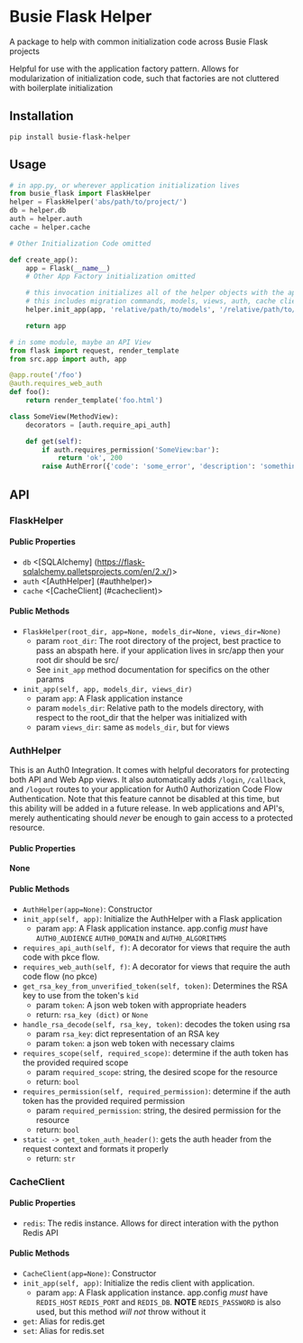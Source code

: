 # Busie Flask Helper

A package to help with common initialization code across Busie Flask projects

Helpful for use with the application factory pattern.
Allows for modularization of initialization code, such that factories are not cluttered with boilerplate initialization

## Installation

`pip install busie-flask-helper`

## Usage

```python
# in app.py, or wherever application initialization lives
from busie_flask import FlaskHelper
helper = FlaskHelper('abs/path/to/project/')
db = helper.db
auth = helper.auth
cache = helper.cache

# Other Initialization Code omitted

def create_app():
    app = Flask(__name__)
    # Other App Factory initialization omitted

    # this invocation initializes all of the helper objects with the application
    # this includes migration commands, models, views, auth, cache client, orm
    helper.init_app(app, 'relative/path/to/models', '/relative/path/to/views')

    return app

# in some module, maybe an API View
from flask import request, render_template
from src.app import auth, app

@app.route('/foo')
@auth.requires_web_auth
def foo():
    return render_template('foo.html')

class SomeView(MethodView):
    decorators = [auth.require_api_auth]

    def get(self):
        if auth.requires_permission('SomeView:bar'):
            return 'ok', 200
        raise AuthError({'code': 'some_error', 'description': 'something went wrong'}, 403)
```

## API

### FlaskHelper

#### Public Properties
* `db` <[SQLAlchemy] (https://flask-sqlalchemy.palletsprojects.com/en/2.x/)>
* `auth` <[AuthHelper] (#authhelper)>
* `cache` <[CacheClient] (#cacheclient)>

#### Public Methods
* `FlaskHelper(root_dir, app=None, models_dir=None, views_dir=None)`
    * param `root_dir`: The root directory of the project, best practice to pass an abspath here. if your application lives in src/app then your root dir should be src/
    * See `init_app` method documentation for specifics on the other params
* `init_app(self, app, models_dir, views_dir)`
    * param `app`: A Flask application instance
    * param `models_dir`: Relative path to the models directory, with respect to the root_dir that the helper was initialized with
    * param `views_dir`: same as `models_dir`, but for views


### AuthHelper
This is an Auth0 Integration. It comes with helpful decorators for protecting both API and Web App views. It also automatically adds `/login`, `/callback`, and `/logout` routes to your application for Auth0 Authorization Code Flow Authentication. Note that this feature cannot be disabled at this time, but this ability will be added in a future release. In web applications and API's, merely authenticating should *never* be enough to gain access to a protected resource. 

#### Public Properties
**None**

#### Public Methods
* `AuthHelper(app=None)`: Constructor
* `init_app(self, app)`: Initialize the AuthHelper with a Flask application
    * param `app`: A Flask application instance. app.config _must_ have `AUTH0_AUDIENCE` `AUTH0_DOMAIN` and `AUTH0_ALGORITHMS`
* `requires_api_auth(self, f)`: A decorator for views that require the auth code with pkce flow.
* `requires_web_auth(self, f)`: A decorator for views that require the auth code flow (no pkce)
* `get_rsa_key_from_unverified_token(self, token)`: Determines the RSA key to use from the token's `kid`
    * param `token`: A json web token with appropriate headers
    * return: `rsa_key (dict)` or `None`
* `handle_rsa_decode(self, rsa_key, token)`: decodes the token using rsa
    * param `rsa_key`: dict representation of an RSA key
    * param `token`: a json web token with necessary claims
* `requires_scope(self, required_scope)`: determine if the auth token has the provided required scope
    * param `required_scope`: string, the desired scope for the resource
    * return: `bool`
* `requires_permission(self, required_permission)`: determine if the auth token has the provided required permission
    * param `required_permission`: string, the desired permission for the resource
    * return: `bool`
* `static -> get_token_auth_header()`: gets the auth header from the request context and formats it properly
    * return: `str`

### CacheClient

#### Public Properties
* `redis`: The redis instance. Allows for direct interation with the python Redis API

#### Public Methods
* `CacheClient(app=None)`: Constructor
* `init_app(self, app)`: Initialize the redis client with application.
    * param `app`: A Flask application instance. app.config _must_ have `REDIS_HOST` `REDIS_PORT` and `REDIS_DB`. **NOTE** `REDIS_PASSWORD` is also used, but this method _will not_ throw without it
* `get`: Alias for redis.get
* `set`: Alias for redis.set
 
